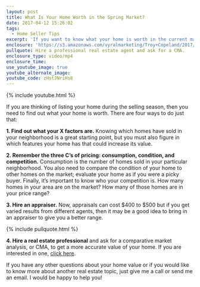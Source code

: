 ```yaml
---
layout: post
title: What Is Your Home Worth in the Spring Market?
date: 2017-04-12 15:26:02
tags:
  - Home Seller Tips
excerpt: 'If you want to know what your home is worth in the current market, there are four things that you can do.'
enclosure: 'https://s3.amazonaws.com/vyralmarketing/Troy+Copeland/2017/Troy+Copeland+Real+Estate-+Pricing+Your+Home.mp4'
pullquote: Hire a professional real estate agent and ask for a CMA.
enclosure_type: video/mp4
enclosure_time:
use_youtube_image: true
youtube_alternate_image:
youtube_code: zHstJNriHs8
---
```



{% include youtube.html %}

If you are thinking of listing your home during the selling season, then you need to find out what your home is worth. There are four ways to do just that:&nbsp;

**1. Find out what your X factors are.** Knowing which homes have sold in your neighborhood is a great starting point, but you must also figure in which features your home has that could increase its value.&nbsp;

**2. Remember the three C’s of pricing: consumption, condition, and competition.** Consumption is the number of homes sold in your particular neighborhood. You also need to compare the condition of your home to other homes on the market; evaluate your home as if you were a picky buyer. Finally, it’s important to know who your competition is. How many homes in your area are on the market? How many of those homes are in your price range?&nbsp;

**3. Hire an appraiser.** Now, appraisals can cost $400 to $500 but if you get varied results from different agents, then it may be a good idea to bring in an appraiser to give you a better range.&nbsp;

{% include pullquote.html %}

**4. Hire a real estate professional** and ask for a comparative market analysis, or CMA, to get a more accurate value of your home. If you are interested in one, [click here](http://friscoarearealestate.com/homevalue/).&nbsp;

If you have any other questions about your home value or if you would like to know more about another real estate topic, just give me a call or send me an email. I would be happy to help you!